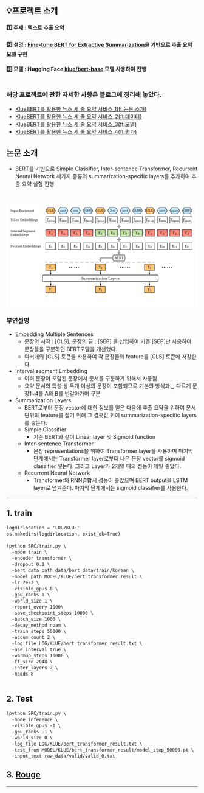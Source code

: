 
## 💡프로젝트 소개

#### 1️⃣ 주제 : 텍스트 추출 요약<br>
#### 2️⃣ 설명 : [Fine-tune BERT for Extractive Summarization](https://arxiv.org/pdf/1903.10318v2.pdf)을 기반으로 추출 요약 모델 구현<br> 
#### 3️⃣ 모델 : Hugging Face [klue/bert-base](https://huggingface.co/klue/bert-base) 모델 사용하여 진행<br><br>

### 해당 프로젝트에 관한 자세한 사항은 블로그에 정리해 놓았다.
- [KlueBERT를 활용한 뉴스 세 줄 요약 서비스_1(ft.논문 소개)](https://velog.io/@jx7789/KlueBERT%EB%A5%BC-%ED%99%9C%EC%9A%A9%ED%95%9C-%EB%89%B4%EC%8A%A4-%EC%84%B8-%EC%A4%84-%EC%9A%94%EC%95%BD-%EC%84%9C%EB%B9%84%EC%8A%A41ft.%EB%85%BC%EB%AC%B8%EC%86%8C%EA%B0%9C)
- [KlueBERT를 활용한 뉴스 세 줄 요약 서비스_2(ft.데이터)](https://velog.io/@jx7789/KlueBERT%EB%A5%BC-%ED%99%9C%EC%9A%A9%ED%95%9C-%EB%89%B4%EC%8A%A4-%EC%84%B8-%EC%A4%84-%EC%9A%94%EC%95%BD-%EC%84%9C%EB%B9%84%EC%8A%A42ft.%EB%8D%B0%EC%9D%B4%ED%84%B0)
- [KlueBERT를 활용한 뉴스 세 줄 요약 서비스_3(ft.모델)](https://velog.io/@jx7789/KlueBERT%EB%A5%BC-%ED%99%9C%EC%9A%A9%ED%95%9C-%EB%89%B4%EC%8A%A4-%EC%84%B8-%EC%A4%84-%EC%9A%94%EC%95%BD-%EC%84%9C%EB%B9%84%EC%8A%A43ft.%EB%AA%A8%EB%8D%B8)
- [KlueBERT를 활용한 뉴스 세 줄 요약 서비스_4(ft.평가)](https://velog.io/@jx7789/KlueBERT%EB%A5%BC-%ED%99%9C%EC%9A%A9%ED%95%9C-%EB%89%B4%EC%8A%A4-%EC%84%B8-%EC%A4%84-%EC%9A%94%EC%95%BD-%EC%84%9C%EB%B9%84%EC%8A%A44ft.%ED%8F%89%EA%B0%80)

## 논문 소개
- BERT를 기반으로 Simple Classifier, Inter-sentence Transformer, Recurrent Neural Network 세가지 종류의 summarization-specific layers를 추가하여 추출 요약 실험 진행
<br>

![](img/bertsum.png)
### 부연설명
- Embedding Multiple Sentences
  - 문장의 시작 : [CLS], 문장의 끝 : [SEP] 을 삽입하여 기존 [SEP]만 사용하여 문장들을 구분하던 BERT모델을 개선했다.
  - 여러개의 [CLS] 토큰을 사용하여 각 문장들의 feature를 [CLS] 토큰에 저장한다.
- Interval segment Embedding
  - 여러 문장이 포함된 문장에서 문서를 구분하기 위해서 사용됨
  - 요약 문서의 특성 상 두개 이상의 문장이 포함되므로 기본의 방식과는 다르게 문장1~4를 A와 B를 번갈아가며 구분
- Summarization Layers
  - BERT로부터 문장 vector에 대한 정보를 얻은 다음에 추출 요약을 위하여 문서 단위의 feature를 잡기 위해 그 결괏값 위에 summarization-specific layers를 쌓는다. 
  - Simple Classifier
    - 기존 BERT와 같이 Linear layer 및 Sigmoid function
  - Inter-sentence Transformer
    - 문장 representations을 위하여 Transformer layer을 사용하며 마지막 단계에서는 Transformer layer로부터 나온 문장 vector를 sigmoid classifier 넣는다. 그리고 Layer가 2개일 때의 성능이 제일 좋았다.
  - Recurrent Neural Network
    - Transformer와 RNN결합시 성능이 좋았으며 BERT output을 LSTM layer로 넘겨준다. 마지막 단계에서는 sigmoid classifier를 사용한다.


---
## 1. train

```
logdirlocation = 'LOG/KLUE'
os.makedirs(logdirlocation, exist_ok=True)

!python SRC/train.py \
  -mode train \
  -encoder transformer \
  -dropout 0.1 \
  -bert_data_path data/bert_data/train/korean \
  -model_path MODEL/KLUE/bert_transformer_result \
  -lr 2e-3 \
  -visible_gpus 0 \
  -gpu_ranks 0 \
  -world_size 1 \
  -report_every 1000\
  -save_checkpoint_steps 10000 \
  -batch_size 1000 \
  -decay_method noam \
  -train_steps 50000 \
  -accum_count 2 \
  -log_file LOG/KLUE/bert_transformer_result.txt \
  -use_interval true \
  -warmup_steps 10000 \
  -ff_size 2048 \
  -inter_layers 2 \
  -heads 8
     
```

## 2. Test
```
!python SRC/train.py \
  -mode inference \
  -visible_gpus -1 \
  -gpu_ranks -1 \
  -world_size 0 \
  -log_file LOG/KLUE/bert_transformer_result.txt \
  -test_from MODEL/KLUE/bert_transformer_result/model_step_50000.pt \
  -input_text raw_data/valid/valid_0.txt
```

## 3. [Rouge](https://github.com/jx-dohwan/kluebert_Extract_summary/blob/main/rouge_evaluation.ipynb)
---




